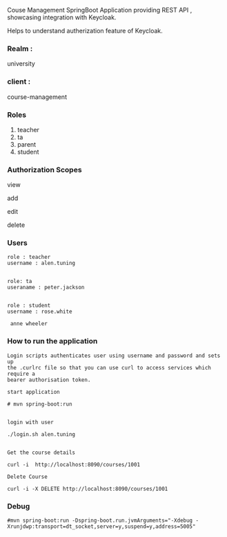 
Couse Management SpringBoot Application providing REST API , showcasing integration with Keycloak.  

Helps to understand autherization feature of Keycloak.  

### Realm : 
university

### client : 
course-management

### Roles 

1. teacher
2. ta
3. parent
4. student

### Authorization Scopes
 
 view  
 
 add  
 
 edit  
 
 delete  
 


### Users 


    role : teacher  
    username : alen.tuning


    role: ta  
    useraname : peter.jackson  
  
 
    role : student  
    username : rose.white

     anne wheeler

### How to run the application
	
	Login scripts authenticates user using username and password and sets up    
	the .curlrc file so that you can use curl to access services which require a     
	bearer authorisation token.
	
	start application
	
	# mvn spring-boot:run
	
	
	login with user
	
	./login.sh alen.tuning  
	
	
	Get the course details  
	
	curl -i  http://localhost:8090/courses/1001  
	
	Delete Course   
	
	curl -i -X DELETE http://localhost:8090/courses/1001  
	

### Debug
    #mvn spring-boot:run -Dspring-boot.run.jvmArguments="-Xdebug -Xrunjdwp:transport=dt_socket,server=y,suspend=y,address=5005"   
 
    
